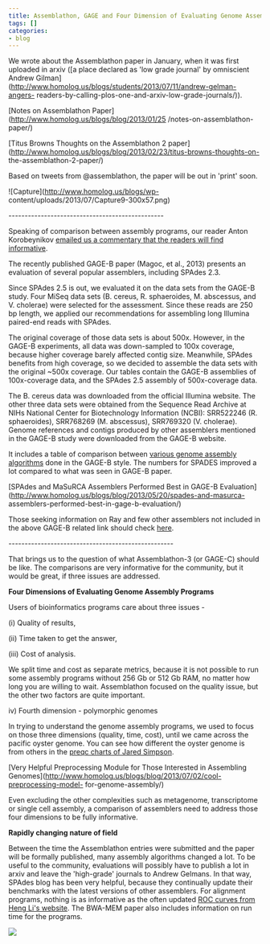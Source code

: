 ```yaml
---
title: Assemblathon, GAGE and Four Dimension of Evaluating Genome Assembly Programs
tags: []
categories:
- blog
---
```

We wrote about the Assemblathon paper in January, when it was first uploaded
in arxiv ([a place declared as 'low grade journal' by omniscient Andrew
Gilman](http://www.homolog.us/blogs/students/2013/07/11/andrew-gelman-angers-
readers-by-calling-plos-one-and-arxiv-low-grade-journals/)).
<!--more-->

[Notes on Assemblathon Paper](http://www.homolog.us/blogs/blog/2013/01/25
/notes-on-assemblathon-paper/)

[Titus Browns Thoughts on the Assemblathon 2
paper](http://www.homolog.us/blogs/blog/2013/02/23/titus-browns-thoughts-on-
the-assemblathon-2-paper/)

Based on tweets from @assemblathon, the paper will be out in 'print' soon.

![Capture](http://www.homolog.us/blogs/wp-
content/uploads/2013/07/Capture9-300x57.png)

\------------------------------------------------

Speaking of comparison between assembly programs, our reader Anton
Korobeynikov [emailed us a commentary that the readers will find
informative](http://bioinf.spbau.ru/en/content/spades-25-gage-b-data-sets).

>

The recently published GAGE-B paper (Magoc, et al., 2013) presents an
evaluation of several popular assemblers, including SPAdes 2.3.

Since SPAdes 2.5 is out, we evaluated it on the data sets from the GAGE-B
study. Four MiSeq data sets (B. cereus, R. sphaeroides, M. abscessus, and V.
cholerae) were selected for the assessment. Since these reads are 250 bp
length, we applied our recommendations for assembling long Illumina paired-end
reads with SPAdes.

The original coverage of those data sets is about 500x. However, in the GAGE-B
experiments, all data was down-sampled to 100x coverage, because higher
coverage barely affected contig size. Meanwhile, SPAdes benefits from high
coverage, so we decided to assemble the data sets with the original ~500x
coverage. Our tables contain the GAGE-B assemblies of 100x-coverage data, and
the SPAdes 2.5 assembly of 500x-coverage data.

The B. cereus data was downloaded from the official Illumina website. The
other three data sets were obtained from the Sequence Read Archive at NIHs
National Center for Biotechnology Information (NCBI): SRR522246 (R.
sphaeroides), SRR768269 (M. abscessus), SRR769320 (V. cholerae). Genome
references and contigs produced by other assemblers mentioned in the GAGE-B
study were downloaded from the GAGE-B website.

It includes a table of comparison between [various genome assembly
algorithms](http://bioinf.spbau.ru/en/content/spades-25-gage-b-data-sets) done
in the GAGE-B style. The numbers for SPADES improved a lot compared to what
was seen in GAGE-B paper.

[SPAdes and MaSuRCA Assemblers Performed Best in GAGE-B
Evaluation](http://www.homolog.us/blogs/blog/2013/05/20/spades-and-masurca-
assemblers-performed-best-in-gage-b-evaluation/)

Those seeking information on Ray and few other assemblers not included in the
above GAGE-B related link should check [here](http://bioinf.spbau.ru/spades).

\---------------------------------------------------

That brings us to the question of what Assemblathon-3 (or GAGE-C) should be
like. The comparisons are very informative for the community, but it would be
great, if three issues are addressed.

**Four Dimensions of Evaluating Genome Assembly Programs**

Users of bioinformatics programs care about three issues -

(i) Quality of results,

(ii) Time taken to get the answer,

(iii) Cost of analysis.

We split time and cost as separate metrics, because it is not possible to run
some assembly programs without 256 Gb or 512 Gb RAM, no matter how long you
are willing to wait. Assemblathon focused on the quality issue, but the other
two factors are quite important.

iv) Fourth dimension - polymorphic genomes

In trying to understand the genome assembly programs, we used to focus on
those three dimensions (quality, time, cost), until we came across the pacific
oyster genome. You can see how different the oyster genome is from others in
the [preqc charts of Jared
Simpson](https://dl.dropboxusercontent.com/u/8813551/preqc_report.pdf).

[Very Helpful Preprocessing Module for Those Interested in Assembling
Genomes](http://www.homolog.us/blogs/blog/2013/07/02/cool-preprocessing-model-
for-genome-assembly/)

Even excluding the other complexities such as metagenome, transcriptome or
single cell assembly, a comparison of assemblers need to address those four
dimensions to be fully informative.

**Rapidly changing nature of field**

Between the time the Assemblathon entries were submitted and the paper will be
formally published, many assembly algorithms changed a lot. To be useful to
the community, evaluations will possibly have to publish a lot in arxiv and
leave the 'high-grade' journals to Andrew Gelmans. In that way, SPAdes blog
has been very helpful, because they continually update their benchmarks with
the latest versions of other assemblers. For alignment programs, nothing is as
informative as the often updated [ROC curves from Heng Li's
website](http://lh3lh3.users.sourceforge.net/alnROC.shtml). The BWA-MEM paper
also includes information on run time for the programs.

![](http://lh3lh3.users.sourceforge.net/images/100se-10.png)

